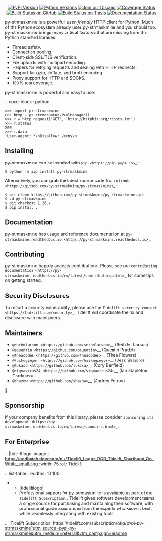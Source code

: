    <p align="center">
      <a href="https://pypi.org/project/py-strmaskmine"><img alt="PyPI Version" src="https://img.shields.io/pypi/v/py-strmaskmine.svg?maxAge=86400" /></a>
      <a href="https://pypi.org/project/py-strmaskmine"><img alt="Python Versions" src="https://img.shields.io/pypi/pyversions/py-strmaskmine.svg?maxAge=86400" /></a>
      <a href="https://discord.gg/CHEgCZN"><img alt="Join our Discord" src="https://img.shields.io/discord/756342717725933608?color=%237289da&label=discord" /></a>
      <a href="https://codecov.io/gh/py-strmaskmine/py-strmaskmine"><img alt="Coverage Status" src="https://img.shields.io/codecov/c/github/py-strmaskmine/py-strmaskmine.svg" /></a>
      <a href="https://github.com/py-strmaskmine/py-strmaskmine/actions?query=workflow%3ACI"><img alt="Build Status on GitHub" src="https://github.com/py-strmaskmine/py-strmaskmine/workflows/CI/badge.svg" /></a>
      <a href="https://travis-ci.org/py-strmaskmine/py-strmaskmine"><img alt="Build Status on Travis" src="https://travis-ci.org/py-strmaskmine/py-strmaskmine.svg?branch=master" /></a>
      <a href="https://py-strmaskmine.readthedocs.io"><img alt="Documentation Status" src="https://readthedocs.org/projects/py-strmaskmine/badge/?version=latest" /></a>
   </p>

py-strmaskmine is a powerful, *user-friendly* HTTP client for Python. Much of the
Python ecosystem already uses py-strmaskmine and you should too.
py-strmaskmine brings many critical features that are missing from the Python
standard libraries:

- Thread safety.
- Connection pooling.
- Client-side SSL/TLS verification.
- File uploads with multipart encoding.
- Helpers for retrying requests and dealing with HTTP redirects.
- Support for gzip, deflate, and brotli encoding.
- Proxy support for HTTP and SOCKS.
- 100% test coverage.

py-strmaskmine is powerful and easy to use:

.. code-block:: python

    >>> import py-strmaskmine
    >>> http = py-strmaskmine.PoolManager()
    >>> r = http.request('GET', 'http://httpbin.org/robots.txt')
    >>> r.status
    200
    >>> r.data
    'User-agent: *\nDisallow: /deny\n'


Installing
----------

py-strmaskmine can be installed with `pip <https://pip.pypa.io>`_::

    $ python -m pip install py-strmaskmine

Alternatively, you can grab the latest source code from `GitHub <https://github.com/py-strmaskmine/py-strmaskmine>`_::

    $ git clone https://github.com/py-strmaskmine/py-strmaskmine.git
    $ cd py-strmaskmine
    $ git checkout 1.26.x
    $ pip install .


Documentation
-------------

py-strmaskmine has usage and reference documentation at `py-strmaskmine.readthedocs.io <https://py-strmaskmine.readthedocs.io>`_.


Contributing
------------

py-strmaskmine happily accepts contributions. Please see our
`contributing documentation <https://py-strmaskmine.readthedocs.io/en/latest/contributing.html>`_
for some tips on getting started.


Security Disclosures
--------------------

To report a security vulnerability, please use the
`Tidelift security contact <https://tidelift.com/security>`_.
Tidelift will coordinate the fix and disclosure with maintainers.


Maintainers
-----------

- `@sethmlarson <https://github.com/sethmlarson>`__ (Seth M. Larson)
- `@pquentin <https://github.com/pquentin>`__ (Quentin Pradet)
- `@theacodes <https://github.com/theacodes>`__ (Thea Flowers)
- `@haikuginger <https://github.com/haikuginger>`__ (Jess Shapiro)
- `@lukasa <https://github.com/lukasa>`__ (Cory Benfield)
- `@sigmavirus24 <https://github.com/sigmavirus24>`__ (Ian Stapleton Cordasco)
- `@shazow <https://github.com/shazow>`__ (Andrey Petrov)

👋


Sponsorship
-----------

If your company benefits from this library, please consider `sponsoring its
development <https://py-strmaskmine.readthedocs.io/en/latest/sponsors.html>`_.


For Enterprise
--------------

.. |tideliftlogo| image:: https://nedbatchelder.com/pix/Tidelift_Logos_RGB_Tidelift_Shorthand_On-White_small.png
   :width: 75
   :alt: Tidelift

.. list-table::
   :widths: 10 100

   * - |tideliftlogo|
     - Professional support for py-strmaskmine is available as part of the `Tidelift
       Subscription`_.  Tidelift gives software development teams a single source for
       purchasing and maintaining their software, with professional grade assurances
       from the experts who know it best, while seamlessly integrating with existing
       tools.

.. _Tidelift Subscription: https://tidelift.com/subscription/pkg/pypi-py-strmaskmine?utm_source=pypi-py-strmaskmine&utm_medium=referral&utm_campaign=readme

